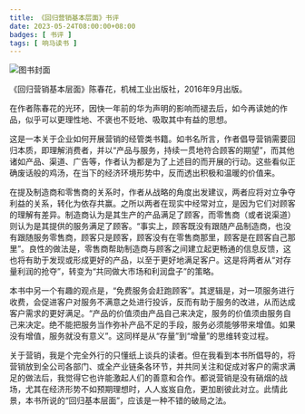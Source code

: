 ```yaml
---
title: 《回归营销基本层面》书评
date: 2023-05-24T08:00:00+08:00
badges: [ 书评 ]
tags: [ 响马读书 ]
---
```


<div class="p-3 text-center">
  <img class="img-fluid" src="/images/2023/0524/book-cover.png" alt="图书封面" style="max-width:400px; max-height:400px;">
</div>

《回归营销基本层面》陈春花，机械工业出版社，2016年9月出版。

在作者陈春花的光环，因快一年前的华为声明的影响而褪去后，如今再读她的作品，似乎可以更理性地、不褒也不贬地、吸取其中有益的思想。

这是一本关于企业如何开展营销的经管类书籍。如书名所言，作者倡导营销需要回归本质，即理解消费者，并以“产品与服务，持续一贯地符合顾客的期望”，而其他诸如产品、渠道、广告等，作者认为都是为了上述目的而开展的行动。这些看似正确废话般的鸡汤，在当下的经济环境形势中，反而透出积极和温暖的价值来。

在提及制造商和零售商的关系时，作者从战略的角度出发建议，两者应将对立争夺利益的关系，转化为依存共赢。之所以两者在现实中经常对立，是因为它们对顾客的理解有差异。制造商认为是其生产的产品满足了顾客，而零售商（或者说渠道）则认为是其提供的服务满足了顾客。“事实上，顾客既没有跟随产品制造商，也没有跟随服务零售商，顾客只是顾客，顾客没有在零售商那里，顾客是在顾客自己那里”。良性的做法是，零售商帮助制造商与顾客之间建立起更畅通的信息反馈，这也将有助于发现或形成更好的产品，以至于更好地满足客户。这是将两者从“对存量利润的抢夺”，转变为“共同做大市场和利润盘子”的策略。

本书中另一个有趣的观点是，“免费服务会赶跑顾客”。其逻辑是，对一项服务进行收费，会促进客户对服务不满意之处进行投诉，反而有助于服务的改进，从而达成客户需求的更好满足。“产品的价值须由产品自己来决定，服务的价值须由服务自己来决定。绝不能把服务当作弥补产品不足的手段，服务必须能够带来增值。如果没有增值，服务就没有意义”。这同样是从“存量”到“增量”的思维转变过程。

关于营销，我是个完全外行的只懂纸上谈兵的读者。但在我看到本书所倡导的，将营销放到全公司各部门、或全产业链条各环节，并共同关注和促成对客户的需求满足的做法后，我觉得它也许能激起人们的善意和合作。都说营销是没有硝烟的战场，尤其在经济形势不如预期理想时，人人岌岌自危，更加剧彼此对立。此情此景，本书所说的“回归基本层面”，应该是一种不错的破局之法。
